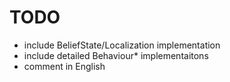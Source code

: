 # TODO

- include BeliefState/Localization implementation
- include detailed Behaviour\* implementaitons
- comment in English
